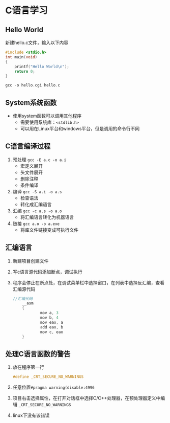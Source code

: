 # C语言学习

## Hello World

新建hello.c文件，输入以下内容

```c
#include <stdio.h>
int main(void)
{
    printf("Hello World\n");
    return 0;
}
```

```c
gcc -o hello.cgi hello.c
```

## System系统函数

+ 使用system函数可以调用其他程序
  + 需要使用系统库：`<stdlib.h>`
  + 可以用在Linux平台和windows平台，但是调用的命令行不同
  
## C语言编译过程

1. 预处理 `gcc -E a.c -o a.i`
   + 宏定义展开
   + 头文件展开
   + 删除注释
   + 条件编译
2. 编译 `gcc -S a.i -o a.s`
   + 检查语法
   + 转化成汇编语言
3. 汇编 `gcc -c a.s -o a.o`
   + 将汇编语言转化为机器语言
4. 链接 `gcc a.o -o a.exe`
   + 将库文件链接变成可执行文件

## 汇编语言

1. 新建项目创建文件
2. 写c语言源代码添加断点，调试执行
3. 程序会停止在断点处，在调试菜单栏中选择窗口，在列表中选择反汇编，查看汇编源代码

    ```c
    //汇编代码
        __asm
        {
                mov a, 3
                mov b, 4
                mov eax, a
                add eax, b
                mov c, eax
        }
    ```

## 处理C语言函数的警告

1. 放在程序第一行

    ```c
    #define _CRT_SECURE_NO_WARNINGS
    ```

2. 任意位置`#pragma warning(disable:4996`
3. 项目右击选择属性，在打开对话框中选择C/C++处理器，在预处理器定义中编辑 `_CRT_SECURE_NO_WARNINGS`
4. linux下没有该错误
